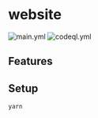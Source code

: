 # website

![main.yml](https://github.com/Engineering-Interest-Group/website/actions/workflows/main.yml/badge.svg)
![codeql.yml](https://github.com/Engineering-Interest-Group/website/actions/workflows/codeql.yml/badge.svg)

## Features

## Setup

```bash
yarn
```
